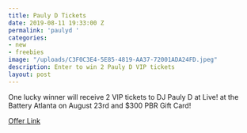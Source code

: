 ```yaml
---
title: Pauly D Tickets
date: 2019-08-11 19:33:00 Z
permalink: 'paulyd '
categories:
- new
- freebies
image: "/uploads/C3F0C3E4-5E85-4819-AA37-72001ADA24FD.jpeg"
description: Enter to win 2 Pauly D VIP tickets
layout: post
---
```


One lucky winner will receive 2 VIP tickets to DJ Pauly D at Live! at the Battery Atlanta on August 23rd and $300 PBR Gift Card!

[Offer Link](https://app.hive.co/l/2ctoiz)
